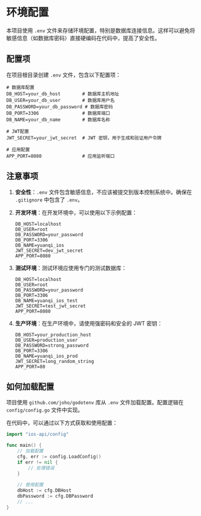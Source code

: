 # 环境配置

本项目使用 `.env` 文件来存储环境配置，特别是数据库连接信息。这样可以避免将敏感信息（如数据库密码）直接硬编码在代码中，提高了安全性。

## 配置项

在项目根目录创建 `.env` 文件，包含以下配置项：

```
# 数据库配置
DB_HOST=your_db_host        # 数据库主机地址
DB_USER=your_db_user        # 数据库用户名
DB_PASSWORD=your_db_password # 数据库密码
DB_PORT=3306                # 数据库端口
DB_NAME=your_db_name        # 数据库名称

# JWT配置
JWT_SECRET=your_jwt_secret  # JWT 密钥，用于生成和验证用户令牌

# 应用配置
APP_PORT=8080               # 应用监听端口
```

## 注意事项

1. **安全性**：`.env` 文件包含敏感信息，不应该被提交到版本控制系统中。确保在 `.gitignore` 中包含了 `.env`。

2. **开发环境**：在开发环境中，可以使用以下示例配置：
   ```
   DB_HOST=localhost
   DB_USER=root
   DB_PASSWORD=your_password
   DB_PORT=3306
   DB_NAME=yuanqi_ios
   JWT_SECRET=dev_jwt_secret
   APP_PORT=8080
   ```

3. **测试环境**：测试环境应使用专门的测试数据库：
   ```
   DB_HOST=localhost
   DB_USER=root
   DB_PASSWORD=your_password
   DB_PORT=3306
   DB_NAME=yuanqi_ios_test
   JWT_SECRET=test_jwt_secret
   APP_PORT=8080
   ```

4. **生产环境**：在生产环境中，请使用强密码和安全的 JWT 密钥：
   ```
   DB_HOST=your_production_host
   DB_USER=production_user
   DB_PASSWORD=strong_password
   DB_PORT=3306
   DB_NAME=yuanqi_ios_prod
   JWT_SECRET=long_random_string
   APP_PORT=80
   ```

## 如何加载配置

项目使用 `github.com/joho/godotenv` 库从 `.env` 文件加载配置。配置逻辑在 `config/config.go` 文件中实现。

在代码中，可以通过以下方式获取和使用配置：

```go
import "ios-api/config"

func main() {
    // 加载配置
    cfg, err := config.LoadConfig()
    if err != nil {
        // 处理错误
    }
    
    // 使用配置
    dbHost := cfg.DBHost
    dbPassword := cfg.DBPassword
    // ...
}
``` 